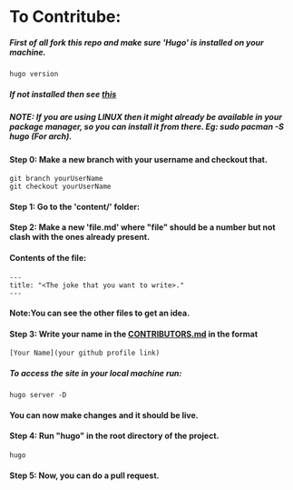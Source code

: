 # To Contritube:
 ##### First of all fork this repo and make sure 'Hugo' is installed on your machine.
    hugo version
 ##### If not installed then see [this](https://gohugo.io/getting-started/installing)
 ##### NOTE: If you are using LINUX then it might already be available in your package manager, so you can install it from there.  Eg: sudo pacman -S hugo (For arch).
 #### Step 0: Make a new branch with your username and checkout that.
    git branch yourUserName
    git checkout yourUserName
 #### Step 1: Go to the 'content/' folder:
 #### Step 2: Make a new 'file.md' where "file" should be a number but not clash with the ones already present.
 #### Contents of the file:
    ---
    title: "<The joke that you want to write>."
    ---
 #### Note:You can see the other files to get an idea.
 
 #### Step 3: Write your name in the [CONTRIBUTORS.md](CONTRIBUTORS.md) in the format 
    [Your Name](your github profile link)
 ##### To access the site in your local machine run:
    hugo server -D 
 #### You can now make changes and it should be live.
 #### Step 4: Run "hugo" in the root directory of the project.
    hugo
 #### Step 5: Now, you can do a pull request.

